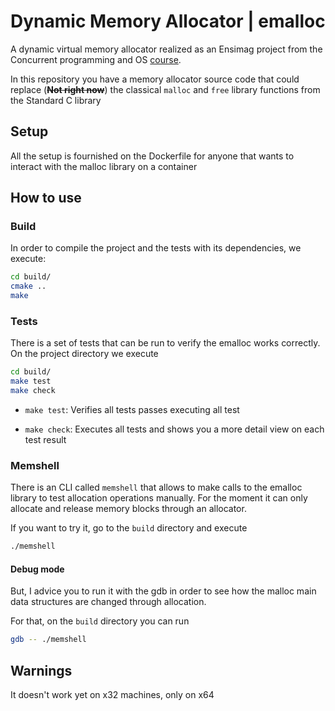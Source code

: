 # Dynamic Memory Allocator | emalloc

A dynamic virtual memory allocator realized as an Ensimag project
from the Concurrent programming and OS [course](https://ensimag.grenoble-inp.fr/fr/formation/syst-egrave-me-d-exploitation-et-programmation-concurrente-4mmseps1).

In this repository you have a memory allocator source code that could replace (**~~Not right now~~**) the classical `malloc` and `free` library functions from the Standard C library

## Setup

All the setup is fournished on the Dockerfile for anyone that wants to interact with the malloc library
on a container


## How to use

### Build
In order to compile the project and the tests with its dependencies, we execute:

```bash
cd build/
cmake ..
make
```



### Tests
There is a set of tests that can be run to verify the emalloc  works correctly. On the project directory we execute

```bash
cd build/
make test
make check
```

* `make test`: Verifies all tests passes executing all test 

* `make check`: Executes all tests and shows you a more detail view on each test result


### Memshell
There is an CLI called `memshell` that allows to make calls to the emalloc library to test allocation operations manually. For the moment it can only allocate and release memory blocks through an allocator. 

If you want to try it, go to the `build` directory and execute

```bash
./memshell
```

#### Debug mode
But, I advice you to run it with the gdb in order to see how the malloc main data structures are changed through allocation.

For that, on the `build` directory you can run

```bash
gdb -- ./memshell
```

## Warnings

It doesn't work yet on x32 machines, only on x64